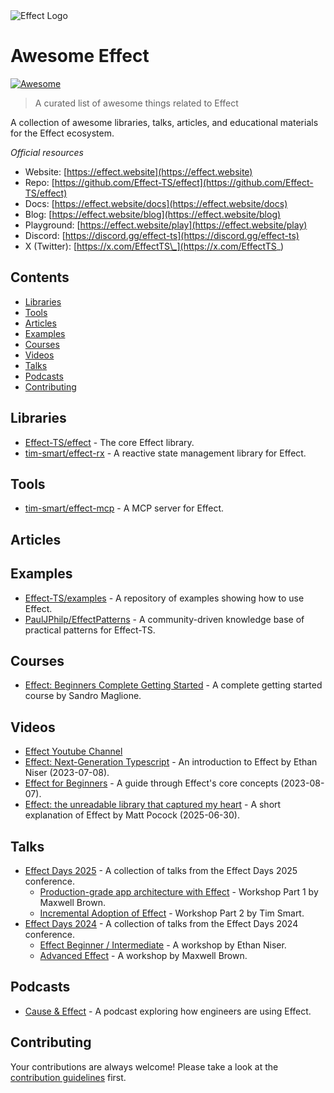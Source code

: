 <picture>
  <source media="(prefers-color-scheme: dark)" srcset="images/effect-logo-white.png">
  <source media="(prefers-color-scheme: light)" srcset="images/effect-logo-black.png">
  <img alt="Effect Logo" src="images/effect-logo-light.png">
</picture>

# Awesome Effect

[![Awesome](https://awesome.re/badge.svg)](https://awesome.re)

> A curated list of awesome things related to Effect

A collection of awesome libraries, talks, articles, and educational materials for the Effect ecosystem.

_Official resources_

- Website: [https://effect.website](https://effect.website)
- Repo: [https://github.com/Effect-TS/effect](https://github.com/Effect-TS/effect)
- Docs: [https://effect.website/docs](https://effect.website/docs)
- Blog: [https://effect.website/blog](https://effect.website/blog)
- Playground: [https://effect.website/play](https://effect.website/play)
- Discord: [https://discord.gg/effect-ts](https://discord.gg/effect-ts)
- X (Twitter): [https://x.com/EffectTS\_](https://x.com/EffectTS_)

## Contents

- [Libraries](#libraries)
- [Tools](#tools)
- [Articles](#articles)
- [Examples](#examples)
- [Courses](#courses)
- [Videos](#videos)
- [Talks](#talks)
- [Podcasts](#podcasts)
- [Contributing](#contributing)

## Libraries

- [Effect-TS/effect](https://github.com/Effect-TS/effect) - The core Effect library.
- [tim-smart/effect-rx](https://github.com/tim-smart/effect-rx) - A reactive state management library for Effect.

## Tools

- [tim-smart/effect-mcp](https://github.com/tim-smart/effect-mcp) - A MCP server for Effect.

## Articles

## Examples

- [Effect-TS/examples](https://github.com/Effect-TS/examples) - A repository of examples showing how to use Effect.
- [PaulJPhilp/EffectPatterns](https://github.com/PaulJPhilp/EffectPatterns) - A community-driven knowledge base of practical patterns for Effect-TS.

## Courses

- [Effect: Beginners Complete Getting Started](https://www.typeonce.dev/course/effect-beginners-complete-getting-started) - A complete getting started course by Sandro Maglione.

## Videos

- [Effect Youtube Channel](https://www.youtube.com/@effect-ts)
- [Effect: Next-Generation Typescript](https://www.youtube.com/watch?v=SloZE4i4Zfk) - An introduction to Effect by Ethan Niser (2023-07-08).
- [Effect for Beginners](https://www.youtube.com/watch?v=fTN8BX5qj6s) - A guide through Effect's core concepts (2023-08-07).
- [Effect: the unreadable library that captured my heart](https://www.youtube.com/watch?v=S2GChOwivwQ) - A short explanation of Effect by Matt Pocock (2025-06-30).

## Talks

- [Effect Days 2025](https://www.youtube.com/playlist?list=PLDf3uQLaK2B9bEBZbwMv04e_zSbRNPKH6) - A collection of talks from the Effect Days 2025 conference.
  - [Production-grade app architecture with Effect](https://www.youtube.com/watch?v=upXJJ9maWPc) - Workshop Part 1 by Maxwell Brown.
  - [Incremental Adoption of Effect](https://www.youtube.com/watch?v=LEiNtsMMo8c) - Workshop Part 2 by Tim Smart.
- [Effect Days 2024](https://www.youtube.com/playlist?list=PLDf3uQLaK2B9a4tbMgGd9wFeEnMA50z4w) - A collection of talks from the Effect Days 2024 conference.
  - [Effect Beginner / Intermediate](https://www.youtube.com/watch?v=Lz2J1NBnHK4) - A workshop by Ethan Niser.
  - [Advanced Effect](https://www.youtube.com/watch?v=7jOD5okJC00) - A workshop by Maxwell Brown.

## Podcasts

- [Cause & Effect](https://effect.website/podcast/) - A podcast exploring how engineers are using Effect.

## Contributing

Your contributions are always welcome! Please take a look at the [contribution guidelines](CONTRIBUTING.md) first.
